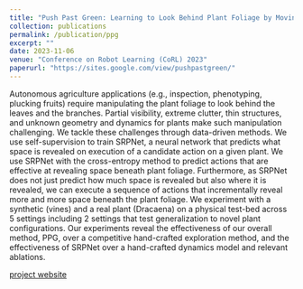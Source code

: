 ```yaml
---
title: "Push Past Green: Learning to Look Behind Plant Foliage by Moving It"
collection: publications
permalink: /publication/ppg
excerpt: ""
date: 2023-11-06
venue: "Conference on Robot Learning (CoRL) 2023"
paperurl: "https://sites.google.com/view/pushpastgreen/"
---
```


Autonomous agriculture applications (e.g., inspection, phenotyping, plucking fruits) require manipulating the plant foliage to look behind the leaves and the branches. Partial visibility, extreme clutter, thin structures, and unknown geometry and dynamics for plants make such manipulation challenging. We tackle these challenges through data-driven methods. We use self-supervision to train SRPNet, a neural network that predicts what space is revealed on execution of a candidate action on a given plant. We use SRPNet with the cross-entropy method to predict actions that are effective at revealing space beneath plant foliage. Furthermore, as SRPNet does not just predict how much space is revealed but also where it is revealed, we can execute a sequence of actions that incrementally reveal more and more space beneath the plant foliage. We experiment with a synthetic (vines) and a real plant (Dracaena) on a physical test-bed across 5 settings including 2 settings that test generalization to novel plant configurations. Our experiments reveal the effectiveness of our overall method, PPG, over a competitive hand-crafted exploration method, and the effectiveness of SRPNet over a hand-crafted dynamics model and relevant ablations.

[project website](https://sites.google.com/view/pushpastgreen/)
